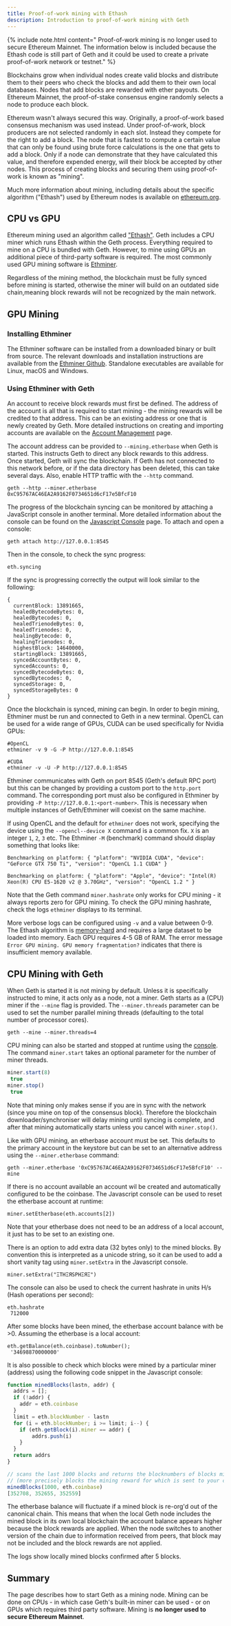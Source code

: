 ```yaml
---
title: Proof-of-work mining with Ethash
description: Introduction to proof-of-work mining with Geth
---
```


{% include note.html content=" Proof-of-work mining is no longer used to secure Ethereum Mainnet. The information below is included because the Ethash code is still part of Geth and it could be used to create a private proof-of-work network or testnet." %}

Blockchains grow when individual nodes create valid blocks and distribute them to their peers who check the blocks and add them to their own local databases. 
Nodes that add blocks are rewarded with ether payouts. On Ethereum Mainnet, the proof-of-stake consensus engine randomly selects a node to produce each block. 

Ethereum wasn't always secured this way. Originally, a proof-of-work based consensus mechanism was used instead. Under proof-of-work, block producers are not selected randomly in each slot. Instead they compete for the right to add a block. The node that is fastest to compute a certain value that can only be found using brute force calculations is the one that gets to add a block. Only if a node can demonstrate that they have calculated this value, and therefore expended energy, will their block be accepted by other nodes. This process of creating blocks and securing them using proof-of-work is known as "mining".

Much more information about mining, including details about the specific algorithm 
("Ethash") used by Ethereum nodes is available on [ethereum.org](https://ethereum.org/en/developers/docs/consensus-mechanisms/pow/mining-algorithms/ethash).

## CPU vs GPU

Ethereum mining used an algorithm called ["Ethash"](https://ethereum.org/en/developers/docs/consensus-mechanisms/pow/mining-algorithms/ethash). Geth includes a CPU miner which runs Ethash within the Geth process. Everything required to mine on a CPU is bundled with Geth. However, to mine using GPUs an additional piece of third-party software is required. The most commonly used GPU mining software is [Ethminer](https://github.com/ethereum-mining/ethminer).

Regardless of the mining method, the blockchain must be fully synced before mining is started, otherwise the miner will build on an outdated side chain,meaning block rewards will not be recognized by the main network. 


## GPU Mining

### Installing Ethminer

The Ethminer software can be installed from a downloaded binary or built from source. The relevant downloads and installation instructions are available from the [Ethminer Github](https://github.com/ethereum-mining/ethminer/#build). Standalone executables are available for Linux, macOS and Windows.

### Using Ethminer with Geth


An account to receive block rewards must first be defined. The address of the account is all that is required to start mining - the mining rewards will be credited to that address. This can be an existing address or one that is newly created by Geth. More detailed instructions on creating and importing accounts are available on the [Account Management](/docs/interface/managing-your-accounts) page.

The account address can be provided to `--mining.etherbase` when Geth is started. This instructs Geth to direct any block rewards to this address. Once started, Geth will sync the blockchain. If Geth has not connected to this network before, or if the data directory has been deleted, this can take several days. Also, enable HTTP traffic with the `--http` command.

```shell
geth --http --miner.etherbase 0xC95767AC46EA2A9162F0734651d6cF17e5BfcF10
```

The progress of the blockchain syncing can be monitored by attaching a JavaScript console in another terminal. More detailed information about the console can be found on the [Javascript Console](/docs/interface/javascript-console) page. To attach and open a console:

```shell
geth attach http://127.0.0.1:8545
```

Then in the console, to check the sync progress:

```shell
eth.syncing
```

If the sync is progressing correctly the output will look similar to the following:

```terminal
{
  currentBlock: 13891665,
  healedBytecodeBytes: 0,
  healedBytecodes: 0,
  healedTrienodeBytes: 0,
  healedTrienodes: 0,
  healingBytecode: 0,
  healingTrienodes: 0,
  highestBlock: 14640000,
  startingBlock: 13891665,
  syncedAccountBytes: 0,
  syncedAccounts: 0,
  syncedBytecodeBytes: 0,
  syncedBytecodes: 0,
  syncedStorage: 0,
  syncedStorageBytes: 0
}
```

Once the blockchain is synced, mining can begin. In order to begin mining, Ethminer must be run and connected to Geth in a new terminal. OpenCL can be used for a wide range of GPUs, CUDA can be used specifically for Nvidia GPUs:

```shell
#OpenCL
ethminer -v 9 -G -P http://127.0.0.1:8545
```

```shell
#CUDA
ethminer -v -U -P http://127.0.0.1:8545
```

Ethminer communicates with Geth on port 8545 (Geth's default RPC port) but this can be changed by providing a custom port to the `http.port` command. The corresponding port must also be configured in Ethminer by providing `-P http://127.0.0.1:<port-number>`. This is necessary when multiple instances of Geth/Ethminer will coexist on the same machine.

If using OpenCL and the default for `ethminer` does not work, specifying the device using the `--opencl--device X` command is a common fix. `X` is an integer `1`, `2`, `3` etc. The Ethminer `-M` (benchmark) command should display something that looks like:

```terminal
Benchmarking on platform: { "platform": "NVIDIA CUDA", "device": "GeForce GTX 750 Ti", "version": "OpenCL 1.1 CUDA" }

Benchmarking on platform: { "platform": "Apple", "device": "Intel(R) Xeon(R) CPU E5-1620 v2 @ 3.70GHz", "version": "OpenCL 1.2 " }
```

Note that the Geth command `miner.hashrate` only works for CPU mining - it always reports zero for GPU mining. To check the GPU mining hashrate, check the logs `ethminer` displays to its terminal. 

More verbose logs can be configured using `-v` and a value between 0-9. The Ethash algorithm is [memory-hard](https://crypto.stackexchange.com/questions/84002/memory-hard-vs-memory-bound-functions) and requires a large dataset to be loaded into memory. Each GPU requires 4-5 GB of RAM. The error message `Error GPU mining. GPU memory fragmentation?` indicates that there is insufficient memory available.


## CPU Mining with Geth

When Geth is started it is not mining by default. Unless it is specifically instructed to mine, it acts only as a node, not a miner. Geth starts as a (CPU) miner if the `--mine` flag is provided. The `--miner.threads` parameter can be used to set the number parallel mining threads (defaulting to the total number of processor cores).

```shell
geth --mine --miner.threads=4
```

CPU mining can also be started and stopped at runtime using the [console](/docs/interface/javascript-console). The command `miner.start` takes an optional parameter for the number of miner threads.

```js
miner.start(8)
 true
miner.stop()
 true
```

Note that mining only makes sense if you are in sync with the network (since you mine on top of the consensus block). Therefore the blockchain downloader/synchroniser will delay mining until syncing is complete, and after that mining automatically starts unless you cancel with `miner.stop()`.

Like with GPU mining, an etherbase account must be set. This defaults to the primary account in the keystore but can be set to an alternative address using the `--miner.etherbase` command:

```shell
geth --miner.etherbase '0xC95767AC46EA2A9162F0734651d6cF17e5BfcF10' --mine
```

If there is no account available an account wil be created and automatically configured to be the coinbase. The Javascript console can be used to reset the etherbase account at runtime:

```shell
miner.setEtherbase(eth.accounts[2])
```

Note that your etherbase does not need to be an address of a local account, it just has to be set to an existing one.

There is an option to add extra data (32 bytes only) to the mined blocks. By convention this is interpreted as a unicode string, so it can be used to add a short vanity tag using `miner.setExtra` in the Javascript console.

```shell
miner.setExtra("ΞTHΞЯSPHΞЯΞ")
```

The console can also be used to check the current hashrate in units H/s (Hash operations per second):

```shell
eth.hashrate
 712000
```

After some blocks have been mined, the etherbase account balance with be >0. Assuming the etherbase is a local account:

```shell
eth.getBalance(eth.coinbase).toNumber();
 '34698870000000'
```

It is also possible to check which blocks were mined by a particular miner (address) using the following code snippet in the Javascript console:

```js
function minedBlocks(lastn, addr) {
  addrs = [];
  if (!addr) {
    addr = eth.coinbase
  }
  limit = eth.blockNumber - lastn
  for (i = eth.blockNumber; i >= limit; i--) {
    if (eth.getBlock(i).miner == addr) {
        addrs.push(i)
    }
  }
  return addrs
}

// scans the last 1000 blocks and returns the blocknumbers of blocks mined by your coinbase
// (more precisely blocks the mining reward for which is sent to your coinbase).
minedBlocks(1000, eth.coinbase)
[352708, 352655, 352559]

```

The etherbase balance will fluctuate if a mined block is re-org'd out of the canonical chain. This means that when the local Geth node includes the mined block
in its own local blockchain the account balance appears higher because the block rewards are applied. When the node switches to another version of the chain due to information received from peers, that block may not be included and the block rewards are not applied.

The logs show locally mined blocks confirmed after 5 blocks.

## Summary

The page describes how to start Geth as a mining node. Mining can be done on CPUs - in which case Geth's built-in miner can be used - or on GPUs which requires third party software. Mining is **no longer used to secure Ethereum Mainnet**.
